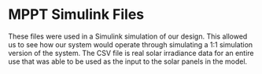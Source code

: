 
# MPPT Simulink Files

These files were used in a Simulink simulation of our design. This allowed us to see how our system would operate through simulating a 1:1 simulation version of the system. The CSV file is real solar irradiance data for an entire use that was able to be used as the input to the solar panels in the model. 

